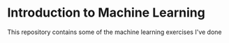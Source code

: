 # Introduction to Machine Learning 

This repository contains some of the machine learning exercises I've done
